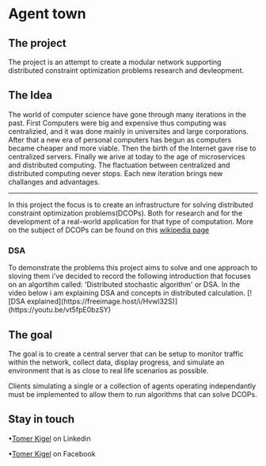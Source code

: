 <h1>Agent town</h1>

<h2>The project</h2>
The project is an attempt to create a modular network supporting distributed constraint optimization problems research and devleopment.

<h2>The Idea</h2>
The world of computer science have gone through many iterations in the past. First Computers were big and expensive thus computing was centralizied,
and it was done mainly in universites and large corporations.
After that a new era of personal computers has begun as computers became cheaper and more viable. Then the birth of the Internet gave rise to 
centralized servers. Finally we arive at today to the age of microservices and distributed computing. 
The flactuation between centralized and distributed computing never stops. Each new iteration brings new challanges and advantages.

---

In this project the focus is to create an infrastructure for solving distributed constraint optimization problems(DCOPs). 
Both for research and for the development of a real-world application for that type of computation.
More on the subject of DCOPs can be found on this [wikipedia page](https://en.wikipedia.org/wiki/Distributed_constraint_optimization)

<h3>DSA</h3>
To demonstrate the problems this project aims to solve and one approach to sloving them i've decided to record the following introduction
that focuses on an algortihm called: 'Distributed stochastic algorithm' or DSA.
In the video below i am explaining DSA and concepts in distributed calculation.
[![DSA explained](https://freeimage.host/i/Hvwl32S)](https://youtu.be/vt5fpE0bzSY)

<h2>The goal</h2>

The goal is to create a central server that can be setup to monitor traffic within the network, collect data, display progress, and simulate an environment 
that is as close to real life scenarios as possible.

Clients simulating a single or a collection of agents operating independantly must be implemented to allow them to run algorithms that can solve DCOPs.

<h2>Stay in touch</h2>

•[Tomer Kigel](https://www.linkedin.com/in/tomer-kigel/ "Tomer Kigel") on Linkedin

•[Tomer Kigel](https://www.facebook.com/suminona.a) on Facebook
